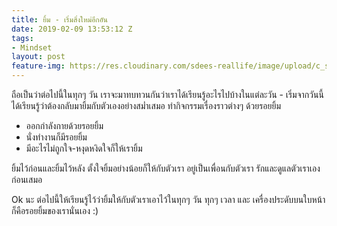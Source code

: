 ```yaml
---
title: ยิ้ม - เริ่มสิ่งใหม่อีกอัน
date: 2019-02-09 13:53:12 Z
tags:
- Mindset
layout: post
feature-img: https://res.cloudinary.com/sdees-reallife/image/upload/c_scale,w_1024/v1550313714/IMG_20190127_084843395.jpg
---
```


ถือเป็นว่าต่อไปนี้ในทุกๆ วัน เราจะมาทบทวนกันว่าเราได้เรียนรู้อะไรไปบ้างในแต่ละวัน - เริ่มจากวันนี้ได้เรียนรู้ว่าต้องกลับมายิ้มกับตัวเองอย่างสม่ำเสมอ ทำกิจกรรมเรื่องราวต่างๆ ด้วยรอยยิ้ม

- ออกกำลังกายด้วยรอยยิ้ม
- นั่งทำงานก็มีรอยยิ้ม
- มีอะไรไม่ถูกใจ-หงุดหงิดใจก็ให้เรายิ้ม

ยิ้มไว้ก่อนและยิ้มไว้หลัง ตั้งใจยิ้มอย่างน้อยก็ให้กับตัวเรา อยู่เป็นเพื่อนกับตัวเรา รักและดูแลตัวเราเองก่อนเสมอ

Ok นะ ต่อไปนี้ให้เรียนรู้ไว้ว่ายิ้มให้กับตัวเราเอาไว้ในทุกๆ วัน ทุกๆ เวลา และ เครื่องประดับบนใบหน้าก็คือรอยยิ้มของเรานั่นเอง :)
